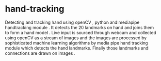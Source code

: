 # hand-tracking
  Detecting and tracking hand using openCV , python and mediapipe handtracking module .
  It detects the 20 landmarks on hand and joins them to form a hand  model .
  Live input is sourced through webcam and collected using openCV as a stream of images and the images are  processed by sophisticated machine learning algorithms by media pipe 
  hand tracking module which detects the hand landmarks.
  Finally those landmarks and connections are drawn on images .

